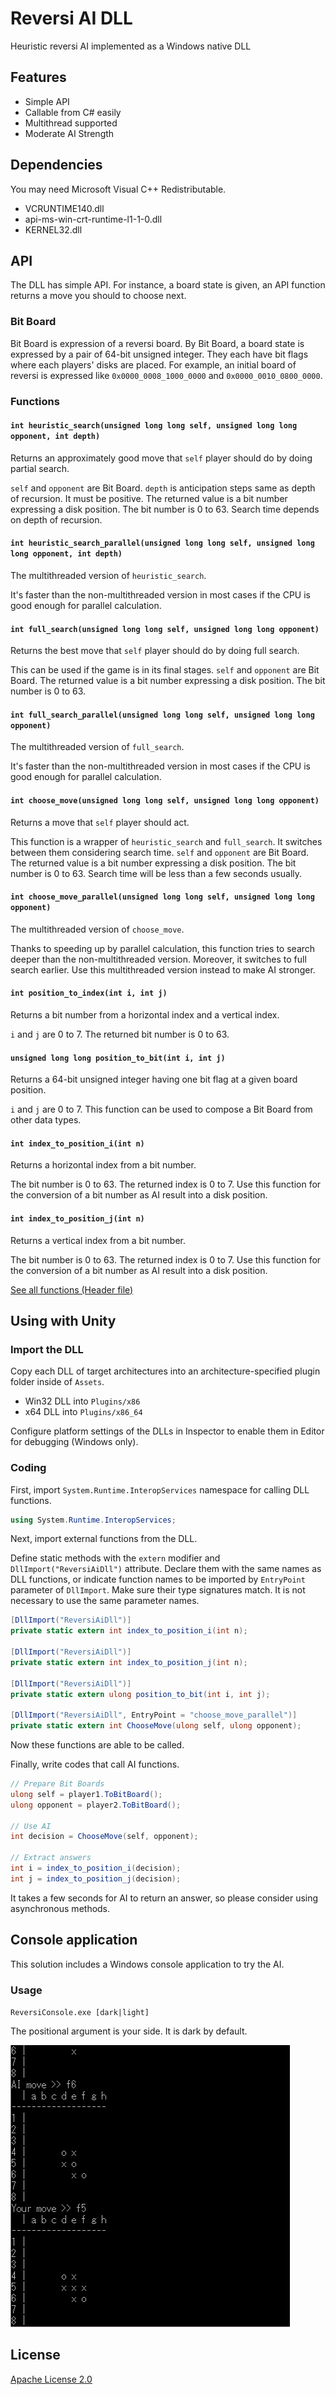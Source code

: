 # Reversi AI DLL

Heuristic reversi AI implemented as a Windows native DLL

## Features

- Simple API
- Callable from C# easily
- Multithread supported
- Moderate AI Strength

## Dependencies

You may need Microsoft Visual C++ Redistributable.

- VCRUNTIME140.dll
- api-ms-win-crt-runtime-l1-1-0.dll
- KERNEL32.dll

## API

The DLL has simple API.
For instance, a board state is given, an API function returns a move you should to choose next.

### Bit Board

Bit Board is expression of a reversi board.
By Bit Board, a board state is expressed by a pair of 64-bit unsigned integer.
They each have bit flags where each players' disks are placed.
For example, an initial board of reversi is expressed like `0x0000_0008_1000_0000` and `0x0000_0010_0800_0000`.

### Functions

#### `int heuristic_search(unsigned long long self, unsigned long long opponent, int depth)`

Returns an approximately good move that `self` player should do by doing partial search.

`self` and `opponent` are Bit Board.
`depth` is anticipation steps same as depth of recursion.
It must be positive.
The returned value is a bit number expressing a disk position.
The bit number is 0 to 63.
Search time depends on depth of recursion.

#### `int heuristic_search_parallel(unsigned long long self, unsigned long long opponent, int depth)`

The multithreaded version of `heuristic_search`.

It's faster than the non-multithreaded version in most cases if the CPU is good enough for parallel calculation.

#### `int full_search(unsigned long long self, unsigned long long opponent)`

Returns the best move that `self` player should do by doing full search.

This can be used if the game is in its final stages.
`self` and `opponent` are Bit Board.
The returned value is a bit number expressing a disk position.
The bit number is 0 to 63.

#### `int full_search_parallel(unsigned long long self, unsigned long long opponent)`

The multithreaded version of `full_search`.

It's faster than the non-multithreaded version in most cases if the CPU is good enough for parallel calculation.

#### `int choose_move(unsigned long long self, unsigned long long opponent)`

Returns a move that `self` player should act.

This function is a wrapper of `heuristic_search` and `full_search`.
It switches between them considering search time.
`self` and `opponent` are Bit Board.
The returned value is a bit number expressing a disk position.
The bit number is 0 to 63.
Search time will be less than a few seconds usually.

#### `int choose_move_parallel(unsigned long long self, unsigned long long opponent)`

The multithreaded version of `choose_move`.

Thanks to speeding up by parallel calculation, this function tries to search deeper than the non-multithreaded version.
Moreover, it switches to full search earlier.
Use this multithreaded version instead to make AI stronger.

#### `int position_to_index(int i, int j)`

Returns a bit number from a horizontal index and a vertical index.

`i` and `j` are 0 to 7.
The returned bit number is 0 to 63.

#### `unsigned long long position_to_bit(int i, int j)`

Returns a 64-bit unsigned integer having one bit flag at a given board position.

`i` and `j` are 0 to 7.
This function can be used to compose a Bit Board from other data types.

#### `int index_to_position_i(int n)`

Returns a horizontal index from a bit number.

The bit number is 0 to 63.
The returned index is 0 to 7.
Use this function for the conversion of a bit number as AI result into a disk position.

#### `int index_to_position_j(int n)`

Returns a vertical index from a bit number.

The bit number is 0 to 63.
The returned index is 0 to 7.
Use this function for the conversion of a bit number as AI result into a disk position.

[See all functions (Header file)](ReversiAiDll/ReversiAiDll.h)

## Using with Unity

### Import the DLL

Copy each DLL of target architectures into an architecture-specified plugin folder inside of `Assets`.

- Win32 DLL into `Plugins/x86`
- x64 DLL into `Plugins/x86_64`

Configure platform settings of the DLLs in Inspector to enable them in Editor for debugging (Windows only).

### Coding

First, import `System.Runtime.InteropServices` namespace for calling DLL functions.

```cs
using System.Runtime.InteropServices;
```

Next, import external functions from the DLL.

Define static methods with the `extern` modifier and `DllImport("ReversiAiDll")` attribute.
Declare them with the same names as DLL functions, or indicate function names to be imported by `EntryPoint` parameter of `DllImport`.
Make sure their type signatures match.
It is not necessary to use the same parameter names.

```cs
[DllImport("ReversiAiDll")]
private static extern int index_to_position_i(int n);

[DllImport("ReversiAiDll")]
private static extern int index_to_position_j(int n);

[DllImport("ReversiAiDll")]
private static extern ulong position_to_bit(int i, int j);

[DllImport("ReversiAiDll", EntryPoint = "choose_move_parallel")]
private static extern int ChooseMove(ulong self, ulong opponent);
```

Now these functions are able to be called.

Finally, write codes that call AI functions.

```cs
// Prepare Bit Boards
ulong self = player1.ToBitBoard();
ulong opponent = player2.ToBitBoard();

// Use AI
int decision = ChooseMove(self, opponent);

// Extract answers
int i = index_to_position_i(decision);
int j = index_to_position_j(decision);
```

It takes a few seconds for AI to return an answer, so please consider using asynchronous methods.

## Console application

This solution includes a Windows console application to try the AI.

### Usage

`ReversiConsole.exe [dark|light]`

The positional argument is your side.
It is dark by default.

![console reversi](Console.png)

## License

[Apache License 2.0](LICENSE)
